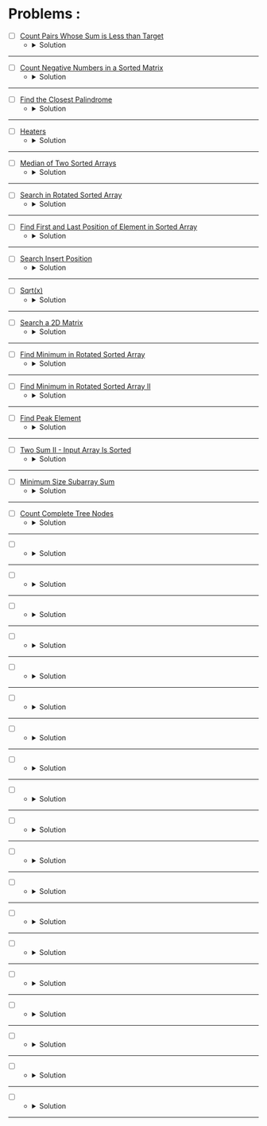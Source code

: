 # Problems :

* [ ] [Count Pairs Whose Sum is Less than Target](https://leetcode.com/problems/count-pairs-whose-sum-is-less-than-target/description/) 
    * <details>
        <summary> Solution </summary>

        ```c++
            class Solution {
            public:
                int countPairs(vector<int>& nums, int target) {
                    int n = nums.size();
                    sort(nums.begin(), nums.end());
                    int cntPairs = 0;
                    for(int i = 0; i < n;i++) {
                        int left = i, right = n - 1, index = i;
                        while(left <= right) {
                            int mid = left + (right - left) / 2;
                            if(nums[i] + nums[mid] < target) {
                                index = mid;
                                left = mid + 1;
                            }
                            else right = mid - 1;
                        }
                        cntPairs += (index - i);
                    }
                    return cntPairs;
                }
            };
        
    </details>

---



* [ ] [Count Negative Numbers in a Sorted Matrix](https://leetcode.com/problems/count-negative-numbers-in-a-sorted-matrix/description/) 
    * <details>
        <summary> Solution </summary>

        ```c++
            class Solution {
            public:
                int countNegatives(vector<vector<int>>& grid) {
                    int n = grid.size();
                    int m = grid[0].size();
                    int count = 0;
                    for(int i = 0; i < n;++i) {
                        int left = 0, right = m - 1, index = m;
                        while(left <= right) {
                            int mid = left + (right - left) / 2;
                            if(grid[i][mid] < 0) {
                                index = mid;
                                right = mid - 1;
                            }
                            else left = mid + 1;
                        }
                        count += (m - index);
                    }
                    return count;
                }
            };
        
    </details>

---



* [ ] [Find the Closest Palindrome](https://leetcode.com/problems/find-the-closest-palindrome/description/) 
    * <details>
        <summary> Solution </summary>

        ```c++
            class Solution {
                long long convert(long long mid) {
                    string cur = to_string(mid);
                    int l = 0, r = cur.size() - 1;
                    while(l <= r)
                        cur[r--] = cur[l++];
                    return stol(cur);
                }
                long long prevPal(long long x) {
                    long long left = 0, right = x - 1, res = -1;
                    while(left <= right) {
                        long long mid = left + (right - left) / 2;
                        long long cur = convert(mid);
                        if(cur < x) {
                            res = cur;
                            left = mid + 1;
                        }
                        else right = mid - 1;
                    }
                    return res;
                }

                long long nextPal(long long x) {
                    long long left = x + 1, right = LONG_MAX, res = -1;
                    while(left <= right) {
                        long long mid = left + (right - left) / 2;
                        long long cur = convert(mid);
                        if(cur > x) {
                            res = cur;
                            right = mid - 1;
                        }
                        else left = mid + 1;
                    }
                    return res;
                }
            public:
                string nearestPalindromic(string n) {
                    long long x = stol(n);
                    long long prev = prevPal(x);
                    long long next = nextPal(x);
                    if((x - prev) > (next - x))
                        prev = next;
                    return to_string(prev);
                }
            };
        
    </details>

---




* [ ] [Heaters](https://leetcode.com/problems/heaters/description/) 
    * <details>
        <summary> Solution </summary>

        ```c++
            class Solution {
                bool isExist(pair<int, int>& p, vector<int>& heaters) {
                    int n = heaters.size();
                    int left = 0, right = n - 1;
                    while(left <= right) {
                        int mid = left + (right - left) / 2;
                        if(heaters[mid] >= p.first && heaters[mid] <= p.second)
                            return true;
                        if(heaters[mid] > p.second)
                            right = mid - 1;
                        else left = mid + 1;
                    }
                    return false;
                }
            public:
                int findRadius(vector<int>& houses, vector<int>& heaters) {
                    int n = houses.size();
                    int left = 0, right = INT_MAX, res = 0;
                    sort(heaters.begin(), heaters.end());
                    while(left <= right) {
                        int mid = left + (right - left) / 2;
                        bool flag = true;
                        for(int i = 0; i < n;i++) {
                            pair<int, int> p = { houses[i] - mid, houses[i] + mid };
                            flag &= isExist(p, heaters);
                        }
                        if(flag == true) {
                            res = mid;
                            right = mid - 1;
                        }
                        else left = mid + 1;
                    }
                    return res;
                }
            };
        
    </details>

---




* [ ] [Median of Two Sorted Arrays](https://leetcode.com/problems/median-of-two-sorted-arrays/) 
    * <details>
        <summary> Solution </summary>

        ```c++
            class Solution {
                int OO = 2000000;
                void change(vector<int>& v) {
                    int n = v.size();
                    v.push_back(-OO);
                    v.push_back(OO);
                    for(int i = n - 1; i >= 0;i--) {
                        swap(v[i + 1], v[i]);
                    }
                }
                int getMid(vector<int>& v1, vector<int>& v2, int n, int m) {
                    int len = (n + m + 1) / 2;
                    int left = 1, right = min(n, len), idx = 0;
                    while(left <= right) {
                        int mid = (left + right) / 2;
                        int rem = len - mid;
                        if(rem > m) left = mid + 1;
                        else if(v1[mid] > v2[rem + 1]) right = mid - 1;
                        else if(v2[rem] > v1[mid + 1]) left = mid + 1;
                        else {
                            idx = mid;
                            break;
                        }
                    }
                    return idx;
                }
            public:
                double findMedianSortedArrays(vector<int>& nums1, vector<int>& nums2) {
                    int n = nums1.size(), m = nums2.size(), len = (n + m + 1) / 2;
                    change(nums1);
                    change(nums2);
                    double ans = 0;
                    int res = getMid(nums1, nums2, n, m);
                    int rem = len - res;
                    ans = max(nums1[res], nums2[rem]) + 
                            ((n + m) % 2 == 0 ? min(nums1[res + 1], nums2[rem + 1]) : 0);
                    if((n + m) % 2 == 0) ans /= 2.0;
                    return ans;
                }
            };
        
    </details>

---




* [ ] [Search in Rotated Sorted Array](https://leetcode.com/problems/search-in-rotated-sorted-array/description/) 
    * <details>
        <summary> Solution </summary>

        ```c++
            class Solution {
                int GetPivot(const vector<int>&nums){
                    int n = nums.size();
                    int low = 0, high = n - 1, mid = 0, index = -1;
                    while(low <= high){
                        mid = (low + high) / 2;
                        int nextPos = (mid + 1) % n;
                        int prevPos = (mid - 1 + n) % n;
                        if(nums[mid] > nums[nextPos] && nums[mid] > nums[prevPos]){
                            index = mid;
                            break;
                        }
                        else if(nums[mid] < nums[0]) high = mid - 1;
                        else low = mid + 1;
                    }
                    return index;
                }

                int BinarySearch(const vector<int>&arr, int low, int high, int target){
                    int index = -1;
                    while(low <= high) {
                        int mid = (low + high) / 2;
                        if(arr[mid] == target){
                        index = mid;
                        break;
                        }
                        else if(arr[mid] < target) low = mid + 1;
                        else high = mid - 1;
                    }
                    return index;
                }
            public:
                int search(vector<int>& nums, int target) {
                    int n = nums.size() - 1;
                    int pivot = GetPivot(nums);
                    int ans1 = BinarySearch(nums, 0, pivot, target);
                    int ans2 = BinarySearch(nums, pivot + 1, n, target);
                    return max(ans1, ans2);
                }
            };
        
    </details>

---




* [ ] [Find First and Last Position of Element in Sorted Array](https://leetcode.com/problems/find-first-and-last-position-of-element-in-sorted-array/description/) 
    * <details>
        <summary> Solution </summary>

        ```c++
            class Solution {
                int firstPosition(vector<int>& v, int target){
                    int low = 0, high = v.size() - 1, mid = 0, ans = -1;
                    while(low <= high){
                        mid = (low + high) / 2;
                        if(v[mid] == target){
                            ans = mid;
                            high = mid - 1;
                        }
                        else if(v[mid] > target) high = mid - 1;
                        else low = mid + 1;
                    }
                    return ans;
                }

                int lastPosition(vector<int>& v, int target){
                    int low = 0, high = v.size() - 1, mid = 0, ans = -1;
                    while(low <= high){
                        mid = (low + high) / 2;
                        if(v[mid] == target){
                            ans = mid;
                            low = mid + 1;
                        }
                        else if(v[mid] > target) high = mid - 1;
                        else low = mid + 1;
                    }
                    return ans;
                }
            public:
                vector<int> searchRange(vector<int>& nums, int target) {
                    int first = firstPosition(nums, target);
                    int last = lastPosition(nums, target);
                    vector<int> ans = { first, last };
                    return ans;
                }
            };
        
    </details>

---



* [ ] [Search Insert Position](https://leetcode.com/problems/search-insert-position/description/) 
    * <details>
        <summary> Solution </summary>

        ```c++
            class Solution {
            public:
                int searchInsert(vector<int>& nums, int target) {
                    int l = 0, r = nums.size() - 1, mid = 0, ans = -1;
                    while(l <= r){
                        mid = (l + r) / 2;
                        if(nums[mid] < target){
                            ans = mid;
                            l = mid + 1;
                        }
                        else r = mid - 1;
                    }
                    return ans + 1;
                }
            };
        
    </details>

---



* [ ] [Sqrt(x)](https://leetcode.com/problems/sqrtx/description/) 
    * <details>
        <summary> Solution </summary>

        ```c++
            class Solution {
            public:
                int mySqrt(int x) {
                    int low = 0, high = x, mid = 0, ans = -1;
                    while(low <= high){
                        mid = (low + high) / 2;
                        long long res = 1ll*mid * mid;
                        if(res <= x){
                            ans = mid;
                            low = mid + 1;
                        }
                        else high = mid - 1;
                    }
                    return ans;
                }
            };
        
    </details>

---



* [ ] [Search a 2D Matrix](https://leetcode.com/problems/search-a-2d-matrix/description/) 
    * <details>
        <summary> Solution </summary>

        ```c++
            class Solution {
                int findRow(vector<vector<int>>& v, int targ){
                    int low = 0, high = v.size() - 1, m = v[0].size(), index = -1;
                    while(low <= high){
                        int mid = (low + high) / 2;
                        if(v[mid][0] <= targ && v[mid][m - 1] >= targ){
                            index = mid;
                            break;
                        }
                        else if(v[mid][0] > targ) high = mid - 1;
                        else low = mid + 1;
                    }
                    return index;
                }

                bool findValue(vector<int>& v, int val){
                    int low = 0, high = v.size() - 1;
                    while(low <= high){
                        int mid = (low + high) / 2;
                        if(v[mid] == val) return true;
                        if(v[mid] > val) high = mid - 1;
                        else low = mid + 1;
                    }
                    return false;
                }

                bool findValue(vector<vector<int>>& v, int target){
                    int n = v.size();
                    int m = v[0].size();
                    int low = 0, high = n * m - 1;
                    while(low <= high){
                        int mid = (low + high) / 2;
                        int row = mid / m;
                        int col = mid % m;
                        if(v[row][col] == target) return true;
                        if(v[row][col] > target) high = mid - 1;
                        else low = mid + 1;
                    }
                    return false;
                }
            public:
                bool searchMatrix(vector<vector<int>>& matrix, int target) {
                    return findValue(matrix, target);
                }
            };
        
    </details>

---


* [ ] [Find Minimum in Rotated Sorted Array](https://leetcode.com/problems/find-minimum-in-rotated-sorted-array/description/) 
    * <details>
        <summary> Solution </summary>

        ```c++
            class Solution {
            public:
                int findMin(vector<int>& nums) {
                    int n = nums.size();
                    int low = 0, high = n - 1, mid = 0, index = -1;
                    while(low <= high){
                        mid = (low + high) / 2;
                        int nextPos = (mid + 1) % n;
                        int prevPos = (mid - 1 + n) % n;
                        if(nums[mid] > nums[nextPos] && nums[mid] > nums[prevPos]){
                            index = mid;
                            break;
                        }
                        else if(nums[mid] < nums[0]) high = mid - 1;
                        else low = mid + 1;
                    }
                    return nums[(index + 1) % n];
                }
            };
        
    </details>

---


* [ ] [Find Minimum in Rotated Sorted Array II](https://leetcode.com/problems/find-minimum-in-rotated-sorted-array-ii/description/) 
    * <details>
        <summary> Solution </summary>

        ```c++
            class Solution {
            public:
                int findMin(vector<int>& v) {
                    int n = v.size();
                    int left = 0, right = n - 1, res = -1;
                    while(left <= right) {
                        int mid = left + (right - left) / 2;
                        if(left == right) {
                            if(res == -1 || v[mid] < v[res])
                                res = mid;
                            break;
                        }
                        if(v[left] == v[right]) {
                            left += 1;
                            continue;
                        }
                        if(v[mid] <= v[right] && v[mid] <= v[left]) {
                            if(res == -1 || v[mid] < v[res])
                                res = mid;
                            right = mid - 1;
                        }
                        else if (v[mid] >= v[left] && v[mid] <= v[right]) {
                            if(res == -1 || v[mid] < v[res])
                                res = mid;
                            right = mid - 1;
                        }
                        else if(v[mid] >= v[left] && v[mid] >= v[right]) {
                            left = mid + 1;
                        }
                    }
                    return v[res];
                }
            };
        
    </details>

---


* [ ] [Find Peak Element](https://leetcode.com/problems/find-peak-element/description/) 
    * <details>
        <summary> Solution </summary>

        ```c++
            class Solution {
                long long N = -1e10;
            public:
                int findPeakElement(vector<int>& arr) {
                    int n = arr.size();
                    int low = 0, high = n - 1, mid = 0, ans = -1;
                    while(low <= high){
                        mid = (low + high) / 2;
                        if((arr[mid] > (mid == 0 ? N : arr[mid - 1])) && 
                            (arr[mid] > (mid == (n - 1) ? N : arr[mid + 1]))){
                                ans = mid;
                                break;
                            }
                        else if(arr[mid] < arr[mid + 1]) low = mid + 1;
                        else high = mid - 1;
                    }
                    return ans;
                }
            };

            /*

                5 1 2 6 4 5 4 3 2 1

                1- if arr[mid] < ar[mid + 1] && arr[mid] > arr[mid - 1];
                    bin(mid + 1, high);

                2- if arr[mid] < arr[mid + 1] && arr[mid] < arr[mid - 1]
                    bin(mid + 1, high);

                3- if arr[mid] > arr[mid + 1] && arr[mid] > arr[mid - 1];
                    return mid;


                time complexity ---> O(log N);
                space complexity ---> O(1);
            */
        
    </details>

---


* [ ] [Two Sum II - Input Array Is Sorted](https://leetcode.com/problems/two-sum-ii-input-array-is-sorted/description/) 
    * <details>
        <summary> Solution </summary>

        ```c++
            class Solution {
            public:
                vector<int> twoSum(vector<int>& numbers, int target) {
                    int low = 0, high = numbers.size() - 1, sum = 0;
                    vector<int> ans;
                    while(low < high){
                        sum = numbers[low] + numbers[high];
                        if(sum == target){
                            ans = { low + 1, high + 1 };
                            break;
                        }
                        else if(sum > target) high--;
                        else low++;
                    }
                    return ans;
                }
            };
        
    </details>

---


* [ ] [Minimum Size Subarray Sum](https://leetcode.com/problems/minimum-size-subarray-sum/description/) 
    * <details>
        <summary> Solution </summary>

        ```c++
            class Solution {
                bool Check(vector<int>& v, int slide, int target){
                    int sum = 0, n = v.size(), idx = 0;
                    for(int i = 0; i < n;i++){
                        sum += v[i];
                        if(i >= (slide - 1)){
                            if(i >= slide) {
                                sum -= v[idx];
                                ++idx;
                            }
                            if(sum >= target) return true;
                        }
                    }
                    return false;
                }
            public:
                int minSubArrayLen(int target, vector<int>& nums) {
                    int low = 1, high = nums.size(), n = nums.size(), ans = 0;
                    while(low <= high){
                        int mid = (low + high) / 2;
                        bool can = Check(nums, mid, target);
                        if(can) {
                            ans = mid;
                            high = mid - 1;
                        }
                        else low = mid + 1;
                    }
                    return ans;
                }
            };
        
    </details>

---


* [ ] [Count Complete Tree Nodes](https://leetcode.com/problems/count-complete-tree-nodes/description/) 
    * <details>
        <summary> Solution </summary>

        ```c++
            /**
            * Definition for a binary tree node.
            * struct TreeNode {
            *     int val;
            *     TreeNode *left;
            *     TreeNode *right;
            *     TreeNode() : val(0), left(nullptr), right(nullptr) {}
            *     TreeNode(int x) : val(x), left(nullptr), right(nullptr) {}
            *     TreeNode(int x, TreeNode *left, TreeNode *right) : val(x), left(left), right(right) {}
            * };
            */
            class Solution {
                int getLevel(TreeNode* root){
                    if(root == nullptr)
                        return 0;
                    int ret = getLevel(root->left) + 1;
                    return ret;
                }

                vector<int> direction(int n){
                    vector<int>dir;
                    while(n > 1){
                        dir.push_back(n % 2);
                        n /= 2;
                    }
                    reverse(dir.begin(), dir.end());
                    return dir;
                }

                bool Check(TreeNode* root, int idx, int n, vector<int>& dir){
                    if(root == nullptr) return false;
                    if(idx == n) return true;
                    bool flag = false;
                    if(dir[idx] == 0) flag |= Check(root->left, idx + 1, n, dir);
                    else flag |= Check(root->right, idx + 1, n, dir);
                    return flag;
                }
            public:
                int countNodes(TreeNode* root) {
                    if(root == nullptr) return 0;
                    int level = getLevel(root);
                    int low = 1, high = (1 << level) - 1, ans = 0;
                    int st = (1 << (level - 1)), end = (1 << level) - 1;
                    while(st <= end){
                        int mid = (st + end) / 2;
                        vector<int> dir = direction(mid);
                        bool flag = Check(root, 0, dir.size(), dir);
                        if(flag) {
                            ans = mid;
                            st = mid + 1;
                        }
                        else end = mid - 1;
                    }
                    return ans;
                }
            };
        
    </details>

---


* [ ] []() 
    * <details>
        <summary> Solution </summary>

        ```c++
            
        
    </details>

---


* [ ] []() 
    * <details>
        <summary> Solution </summary>

        ```c++
            
        
    </details>

---


* [ ] []() 
    * <details>
        <summary> Solution </summary>

        ```c++
            
        
    </details>

---


* [ ] []() 
    * <details>
        <summary> Solution </summary>

        ```c++
            
        
    </details>

---


* [ ] []() 
    * <details>
        <summary> Solution </summary>

        ```c++
            
        
    </details>

---


* [ ] []() 
    * <details>
        <summary> Solution </summary>

        ```c++
            
        
    </details>

---


* [ ] []() 
    * <details>
        <summary> Solution </summary>

        ```c++
            
        
    </details>

---


* [ ] []() 
    * <details>
        <summary> Solution </summary>

        ```c++
            
        
    </details>

---


* [ ] []() 
    * <details>
        <summary> Solution </summary>

        ```c++
            
        
    </details>

---



* [ ] []() 
    * <details>
        <summary> Solution </summary>

        ```c++
            
        
    </details>

---



* [ ] []() 
    * <details>
        <summary> Solution </summary>

        ```c++
            
        
    </details>

---


* [ ] []() 
    * <details>
        <summary> Solution </summary>

        ```c++
            
        
    </details>

---



* [ ] []() 
    * <details>
        <summary> Solution </summary>

        ```c++
            
        
    </details>

---



* [ ] []() 
    * <details>
        <summary> Solution </summary>

        ```c++
            
        
    </details>

---



* [ ] []() 
    * <details>
        <summary> Solution </summary>

        ```c++
            
        
    </details>

---



* [ ] []() 
    * <details>
        <summary> Solution </summary>

        ```c++
            
        
    </details>

---



* [ ] []() 
    * <details>
        <summary> Solution </summary>

        ```c++
            
        
    </details>

---



* [ ] []() 
    * <details>
        <summary> Solution </summary>

        ```c++
            
        
    </details>

---


* [ ] []() 
    * <details>
        <summary> Solution </summary>

        ```c++
            
        
    </details>

---